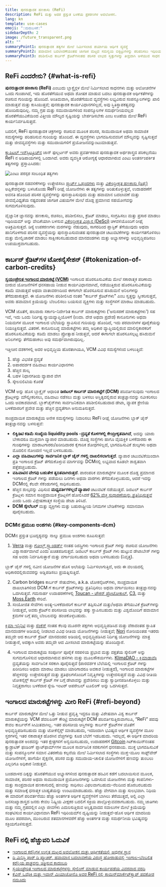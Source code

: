 ```yaml
---
title: ಪುನರುತ್ಪಾದಕ ಹಣಕಾಸು (ReFi)
description: ReFi ಮತ್ತು ಅದರ ಪ್ರಸ್ತುತ ಬಳಕೆಯ ಪ್ರಕರಣಗಳ ಅವಲೋಕನ.
lang: kn
template: use-cases
emoji: ":ಮರುಬಳಕೆ:"
sidebarDepth: 2
image: /future_transparent.png
alt: ""
summaryPoint1: ಪುನರುತ್ಪಾದಕ ತತ್ವಗಳ ಮೇಲೆ ನಿರ್ಮಿಸಲಾದ ಪರ್ಯಾಯ ಆರ್ಥಿಕ ವ್ಯವಸ್ಥೆ
summaryPoint2: ಹವಾಮಾನ ಬದಲಾವಣೆಯಂತಹ ಜಾಗತಿಕ ಮಟ್ಟದ ಸಮನ್ವಯ ಬಿಕ್ಕಟ್ಟುಗಳನ್ನು ಪರಿಹರಿಸಲು ಇಥಿರಿಯಮ್ಅನ್ನು ಬಳಸಿಕೊಳ್ಳುವ ಪ್ರಯತ್ನ
summaryPoint3: ಪರಿಶೀಲಿಸಿದ ಕಾರ್ಬನ್ ಕ್ರೆಡಿಟ್‌ಗಳಂತಹ ಪರಿಸರ ಲಾಭದ ಸ್ವತ್ತುಗಳನ್ನು ತೀವ್ರವಾಗಿ ಅಳೆಯುವ ಸಾಧನ
---
```


## ReFi ಎಂದರೇನು? \{#what-is-refi}

**ಪುನರುತ್ಪಾದಕ ಹಣಕಾಸು (ReFi)** ಎಂಬುದು ಬ್ಲಾಕ್ಚೈನ್ಗಳ ಮೇಲೆ ನಿರ್ಮಿಸಲಾದ ಸಾಧನಗಳು ಮತ್ತು ಆಲೋಚನೆಗಳ ಒಂದು ಗುಂಪಾಗಿದೆ, ಇದು ಹೊರತೆಗೆಯುವ ಅಥವಾ ಶೋಷಕ ಮಾಡುವ ಬದಲು ಪುನರುತ್ಪಾದಕ ಆರ್ಥಿಕತೆಗಳನ್ನು ರಚಿಸುವ ಗುರಿಯನ್ನು ಹೊಂದಿದೆ. ಅಂತಿಮವಾಗಿ, ಹೊರತೆಗೆಯುವ ವ್ಯವಸ್ಥೆಗಳು ಲಭ್ಯವಿರುವ ಸಂಪನ್ಮೂಲಗಳನ್ನು ಖಾಲಿ ಮಾಡುತ್ತವೆ ಮತ್ತು ಕುಸಿಯುತ್ತವೆ; ಪುನರುತ್ಪಾದಕ ಕಾರ್ಯವಿಧಾನಗಳಿಲ್ಲದೆ, ಅವು ಸ್ಥಿತಿಸ್ಥಾಪಕತ್ವವನ್ನು ಹೊಂದಿರುವುದಿಲ್ಲ. ನಮ್ಮ ಗ್ರಹ ಮತ್ತು ಸಮುದಾಯಗಳಿಂದ ಸಂಪನ್ಮೂಲಗಳ ಸಮರ್ಥನೀಯವಲ್ಲದ ಹೊರತೆಗೆಯುವಿಕೆಯಿಂದ ವಿತ್ತೀಯ ಮೌಲ್ಯದ ಸೃಷ್ಟಿಯನ್ನು ಬೇರ್ಪಡಿಸಬೇಕು ಎಂಬ ಊಹೆಯ ಮೇಲೆ ReFi ಕಾರ್ಯನಿರ್ವಹಿಸುತ್ತದೆ.

ಬದಲಿಗೆ, ReFi ಪುನರುತ್ಪಾದಕ ಚಕ್ರಗಳನ್ನು ರಚಿಸುವ ಮೂಲಕ ಪರಿಸರ, ಸಾಮುದಾಯಿಕ ಅಥವಾ ಸಾಮಾಜಿಕ ಸಮಸ್ಯೆಗಳನ್ನು ಪರಿಹರಿಸುವ ಗುರಿಯನ್ನು ಹೊಂದಿದೆ. ಈ ವ್ಯವಸ್ಥೆಗಳು ಭಾಗವಹಿಸುವವರಿಗೆ ಮೌಲ್ಯವನ್ನು ಸೃಷ್ಟಿಸುತ್ತವೆ ಮತ್ತು ಜೀವವ್ಯವಸ್ಥೆಗಳು ಮತ್ತು ಸಮುದಾಯಗಳಿಗೆ ಪ್ರಯೋಜನವನ್ನುಂಟುಮಾಡುತ್ತವೆ.

[ಕ್ಯಾಪಿಟಲ್ ಇನ್‍ಸ್ಟಿಟ್ಯೂಟ್‍ನ](https://capitalinstitute.org) ಜಾನ್ ಫುಲ್ಲರ್ಟನ್ ಅವರು ಪ್ರವರ್ತಕರಾದ ಪುನರುತ್ಪಾದಕ ಅರ್ಥಶಾಸ್ತ್ರದ ಪರಿಕಲ್ಪನೆಯು ReFi ನ ಅಡಿಪಾಯಗಳಲ್ಲಿ ಒಂದಾಗಿದೆ. ಅವರು ವ್ಯವಸ್ಥಿತ ಆರೋಗ್ಯಕ್ಕೆ ಆಧಾರವಾಗಿರುವ ಎಂಟು ಅಂತರ್ಸಂಪರ್ಕಿತ ತತ್ವಗಳನ್ನು ಪ್ರಸ್ತಾಪಿಸಿದರು:

![ಎಂಟು ಪರಸ್ಪರ ಸಂಬಂಧಿತ ತತ್ವಗಳು](refi-regenerative-economy-diagram.png)

ಪುನರುತ್ಪಾದಕ ನಡವಳಿಕೆಗಳನ್ನು ಉತ್ತೇಜಿಸಲು [ಸ್ಮಾರ್ಟ್ ಒಪ್ಪಂದಗಳು](/developers/docs/smart-contracts/) ಮತ್ತು [ವಿಕೇಂದ್ರೀಕೃತ ಹಣಕಾಸು (ಡಿಫೈ)](/defi/) ಅಪ್ಲಿಕೇಶನ್ಗಳನ್ನು ಬಳಸಿಕೊಂಡು ReFi ರೀಫೈ ಯೋಜನೆಗಳು ಈ ತತ್ವಗಳನ್ನು ಅರಿತುಕೊಳ್ಳುತ್ತವೆ, ಉದಾಹರಣೆಗೆ ಅವನತಿ ಹೊಂದಿದ ಪರಿಸರ ವ್ಯವಸ್ಥೆಗಳನ್ನು ಪುನಃಸ್ಥಾಪಿಸುವುದು ಮತ್ತು ಹವಾಮಾನ ಬದಲಾವಣೆ ಮತ್ತು ಜೀವವೈವಿಧ್ಯತೆಯ ನಷ್ಟದಂತಹ ಜಾಗತಿಕ ವಿಷಯಗಳ ಮೇಲೆ ದೊಡ್ಡ ಪ್ರಮಾಣದ ಸಹಯೋಗವನ್ನು ಸುಗಮಗೊಳಿಸುವುದು.

ವೈಜ್ಞಾನಿಕ ಜ್ಞಾನವನ್ನು ಹಣಕಾಸು, ರಚಿಸಲು, ಪರಿಶೀಲಿಸಲು, ಕ್ರೆಡಿಟ್ ಮಾಡಲು, ಸಂಗ್ರಹಿಸಲು ಮತ್ತು ಪ್ರಸಾರ ಮಾಡಲು ಇಥಿರಿಯಮ್ ಅನ್ನು ವೇದಿಕೆಯಾಗಿ ಬಳಸುವ [ವಿಕೇಂದ್ರೀಕೃತ ವಿಜ್ಞಾನ (DeSci)](/desci/) ಚಳವಳಿಯೊಂದಿಗೆ ರೀಫೈ ಅತಿಕ್ರಮಿಸುತ್ತದೆ. ಡಿಸ್ಯೆ ಉಪಕರಣಗಳು ಮರಗಳನ್ನು ನೆಡುವುದು, ಸಾಗರದಿಂದ ಪ್ಲಾಸ್ಟಿಕ್ ತೆಗೆಯುವುದು ಅಥವಾ ಹಾನಿಗೊಳಗಾದ ಪರಿಸರ ವ್ಯವಸ್ಥೆಯನ್ನು ಪುನಃಸ್ಥಾಪಿಸುವಂತಹ ಪುನರುತ್ಪಾದಕ ಚಟುವಟಿಕೆಗಳನ್ನು ಕಾರ್ಯಗತಗೊಳಿಸಲು ಮತ್ತು ಮೇಲ್ವಿಚಾರಣೆ ಮಾಡಲು ಸಾಕ್ಷೀಕರಿಸಬಹುದಾದ ಮಾನದಂಡಗಳು ಮತ್ತು ಅಭ್ಯಾಸಗಳನ್ನು ಅಭಿವೃದ್ಧಿಪಡಿಸಲು ಉಪಯುಕ್ತವಾಗಬಹುದು.

## ಕಾರ್ಬನ್ ಕ್ರೆಡಿಟ್‌ಗಳ ಟೋಕನೈಸೇಶನ್ \{#tokenization-of-carbon-credits}

**[ಸ್ವಯಂಪ್ರೇರಿತ ಇಂಗಾಲದ ಮಾರುಕಟ್ಟೆ (VCM)](https://climatefocus.com/so-what-voluntary-carbon-market-exactly/)** ಇಂಗಾಲದ ಹೊರಸೂಸುವಿಕೆಯ ಮೇಲೆ ಸಕಾರಾತ್ಮಕ ಪರಿಣಾಮ ಬೀರುವ ಯೋಜನೆಗಳಿಗೆ ಧನಸಹಾಯ ನೀಡುವ ಕಾರ್ಯವಿಧಾನವಾಗಿದೆ, ನಡೆಯುತ್ತಿರುವ ಹೊರಸೂಸುವಿಕೆಯನ್ನು ಕಡಿಮೆ ಮಾಡುತ್ತದೆ ಅಥವಾ ವಾತಾವರಣದಿಂದ ಈಗಾಗಲೇ ಹೊರಸೂಸುವ ಹಸಿರುಮನೆ ಅನಿಲಗಳನ್ನು ತೆಗೆದುಹಾಕುತ್ತದೆ. ಈ ಯೋಜನೆಗಳು ಪರಿಶೀಲಿಸಿದ ನಂತರ "ಕಾರ್ಬನ್ ಕ್ರೆಡಿಟ್‌ಗಳು" ಎಂಬ ಸ್ವತ್ತನ್ನು ಸ್ವೀಕರಿಸುತ್ತವೆ, ಅವರು ಹವಾಮಾನ ಕ್ರಿಯೆಯನ್ನು ಬೆಂಬಲಿಸಲು ಬಯಸುವ ವ್ಯಕ್ತಿಗಳು ಮತ್ತು ಸಂಸ್ಥೆಗಳಿಗೆ ಮಾರಾಟ ಮಾಡಬಹುದು.

VCM ಜೊತೆಗೆ, ಹಲವಾರು ಸರ್ಕಾರಿ-ನಿರ್ದೇಶಿತ ಕಾರ್ಬನ್ ಮಾರುಕಟ್ಟೆಗಳು ('ಅನುಸರಣೆ ಮಾರುಕಟ್ಟೆಗಳು') ಸಹ ಇವೆ, ಇದು ಒಂದು ನಿರ್ದಿಷ್ಟ ನ್ಯಾಯವ್ಯಾಪ್ತಿಯೊಳಗೆ (ಉದಾ. ದೇಶ ಅಥವಾ ಪ್ರದೇಶ) ಕಾನೂನುಗಳು ಅಥವಾ ನಿಯಮಗಳ ಮೂಲಕ ಇಂಗಾಲದ ಬೆಲೆಯನ್ನು ಸ್ಥಾಪಿಸುವ ಗುರಿಯನ್ನು ಹೊಂದಿದೆ, ಇದು ಪರವಾನಗಿಗಳ ಪೂರೈಕೆಯನ್ನು ನಿಯಂತ್ರಿಸುತ್ತದೆ. ವಿತರಣೆ. ಕಾನೂನುಬದ್ಧ ಮಾರುಕಟ್ಟೆಗಳು ತಮ್ಮ ಅಧಿಕಾರ ವ್ಯಾಪ್ತಿಯಲ್ಲಿರುವ ಮಾಲಿನ್ಯಕಾರಕರಿಗೆ ಹೊರಸೂಸುವಿಕೆಯನ್ನು ಕಡಿಮೆ ಮಾಡಲು ಪ್ರೋತ್ಸಾಹ ನೀಡುತ್ತವೆ, ಆದರೆ ಈಗಾಗಲೇ ಹೊರಸೂಸಲ್ಪಟ್ಟ ಹಸಿರುಮನೆ ಅನಿಲಗಳನ್ನು ತೆಗೆದುಹಾಕಲು ಅವು ಸಮರ್ಥವಾಗಿರುವುದಿಲ್ಲ.

ಇತ್ತೀಚಿನ ದಶಕಗಳಲ್ಲಿ ಅದರ ಅಭಿವೃದ್ಧಿಯ ಹೊರತಾಗಿಯೂ, VCM ವಿವಿಧ ಸಮಸ್ಯೆಗಳಿಂದ ಬಳಲುತ್ತಿದೆ:

1. ಹೆಚ್ಚು ವಿಭಜಿತ ದ್ರವ್ಯತೆ
2. ಅಪಾರದರ್ಶಕ ವಹಿವಾಟು ಕಾರ್ಯವಿಧಾನಗಳು
3. ಹೆಚ್ಚಿನ ಶುಲ್ಕ
4. ಬಹಳ ನಿಧಾನಗತಿಯ ವ್ಯಾಪಾರ ವೇಗ
5. ಸ್ಕೇಲಬಿಲಿಟಿಯ ಕೊರತೆ

VCM ಅನ್ನು ಹೊಸ ಬ್ಲಾಕ್ಚೈನ್ ಆಧಾರಿತ **ಡಿಜಿಟಲ್ ಕಾರ್ಬನ್ ಮಾರುಕಟ್ಟೆಗೆ (DCM)** ಪರಿವರ್ತಿಸುವುದು ಇಂಗಾಲದ ಕ್ರೆಡಿಟ್ಗಳನ್ನು ಮೌಲ್ಯೀಕರಿಸಲು, ವಹಿವಾಟು ನಡೆಸಲು ಮತ್ತು ಬಳಸಲು ಅಸ್ತಿತ್ವದಲ್ಲಿರುವ ತಂತ್ರಜ್ಞಾನವನ್ನು ನವೀಕರಿಸಲು ಒಂದು ಅವಕಾಶವಾಗಿದೆ. ಬ್ಲಾಕ್‌ಚೈನ್‌ಗಳು ಸಾರ್ವಜನಿಕವಾಗಿ ಪರಿಶೀಲಿಸಬಹುದಾದ ಡೇಟಾ, ವ್ಯಾಪಕ ಶ್ರೇಣಿಯ ಬಳಕೆದಾರರಿಗೆ ಪ್ರವೇಶ ಮತ್ತು ಹೆಚ್ಚಿನ ದ್ರವ್ಯತೆಗಾಗಿ ಅನುಮತಿಸುತ್ತದೆ.

ಸಾಂಪ್ರದಾಯಿಕ ಮಾರುಕಟ್ಟೆಯ ಅನೇಕ ಸಮಸ್ಯೆಗಳನ್ನು ನಿವಾರಿಸಲು ReFi ರೀಫೈ ಯೋಜನೆಗಳು ಬ್ಲಾಕ್ ಚೈನ್ ತಂತ್ರಜ್ಞಾನವನ್ನು ಬಳಸುತ್ತವೆ:

- **ಲಿಕ್ವಿಡಿಟಿ ಕಡಿಮೆ ಸಂಖ್ಯೆಯ liquidity pools -ದ್ರವ್ಯತೆ ಕೊಳಗಳಲ್ಲಿ ಕೇಂದ್ರೀಕೃತವಾಗಿದೆ**, ಅದನ್ನು ಯಾರು ಬೇಕಾದರೂ ಮುಕ್ತವಾಗಿ ವ್ಯಾಪಾರ ಮಾಡಬಹುದು. ದೊಡ್ಡ ಸಂಸ್ಥೆಗಳು ಹಾಗೂ ವೈಯಕ್ತಿಕ ಬಳಕೆದಾರರು ಈ ಗುಂಪುಗಳನ್ನು ಮಾರಾಟಗಾರರು/ಖರೀದಿದಾರರ ಕೈಗಾರಿಕ ಶೋಧಗಳಿಲ್ಲದೆ, ಭಾಗವಹಿಸುವಿಕೆ ಶುಲ್ಕಗಳು ಅಥವಾ ಮೊದಲಿನ ನೋಂದಣಿ ಇಲ್ಲದೆ ಬಳಸಬಹುದು.
- **ಎಲ್ಲಾ ವಹಿವಾಟುಗಳನ್ನು ಸಾರ್ವಜನಿಕ ಬ್ಲಾಕ್ ಚೈನ್ ಗಳಲ್ಲಿ ದಾಖಲಿಸಲಾಗುತ್ತದೆ**. ವ್ಯಾಪಾರ ಚಟುವಟಿಕೆಯಿಂದಾಗಿ ಪ್ರತಿ ಇಂಗಾಲದ ಕ್ರೆಡಿಟ್ ತೆಗೆದುಕೊಳ್ಳುವ ಮಾರ್ಗವನ್ನು DCMನಲ್ಲಿ ಲಭ್ಯವಾದ ಕೂಡಲೇ ಶಾಶ್ವತವಾಗಿ ಪತ್ತೆಹಚ್ಚಬಹುದು.
- **ವಹಿವಾಟಿನ ವೇಗವು ಬಹುತೇಕ ತ್ವರಿತವಾಗಿರುತ್ತದೆ**. ಪಾರಂಪರಿಕ ಮಾರುಕಟ್ಟೆಗಳ ಮೂಲಕ ದೊಡ್ಡ ಪ್ರಮಾಣದ ಇಂಗಾಲದ ಕ್ರೆಡಿಟ್ ಗಳನ್ನು ಪಡೆಯಲು ದಿನಗಳು ಅಥವಾ ವಾರಗಳು ತೆಗೆದುಕೊಳ್ಳಬಹುದು, ಆದರೆ ಇದನ್ನು DCMನಲ್ಲಿ ಕೆಲವೇ ಸೆಕೆಂಡುಗಳಲ್ಲಿ ಸಾಧಿಸಬಹುದು.
- ಹೆಚ್ಚಿನ ಶುಲ್ಕವನ್ನು ವಿಧಿಸುವ **ಮಧ್ಯವರ್ತಿಗಳಿಲ್ಲದೆ ವ್ಯಾಪಾರ** ಚಟುವಟಿಕೆ ನಡೆಯುತ್ತದೆ. ಡಿಜಿಟಲ್ ಕಾರ್ಬನ್ ಕ್ರೆಡಿಟ್ಗಳು ಸಮಾನ ಸಾಂಪ್ರದಾಯಿಕ ಕ್ರೆಡಿಟ್ಗಳಿಗೆ ಹೋಲಿಸಿದರೆ [62% ವೆಚ್ಚ ಸುಧಾರಣೆಯನ್ನು ಪ್ರತಿನಿಧಿಸುತ್ತವೆ](https://www.klimadao.finance/blog/klimadao-analysis-of-the-base-carbon-tonne) ಎಂದು ಒಂದು ವಿಶ್ಲೇಷಣಾತ್ಮಕ ಸಂಸ್ಥೆಯ ಡೇಟಾ ತಿಳಿಸಿದೆ.
- **DCM ಸ್ಕೇಲೆಬಲ್** ಮತ್ತು ವ್ಯಕ್ತಿಗಳು ಮತ್ತು ಬಹುರಾಷ್ಟ್ರೀಯ ನಿಗಮಗಳ ಬೇಡಿಕೆಗಳನ್ನು ಸಮಾನವಾಗಿ ಪೂರೈಸಬಹುದು.

### DCMನ ಪ್ರಮುಖ ಅಂಶಗಳು \{#key-components-dcm}

DCMನ ಪ್ರಸ್ತುತ ಭೂದೃಶ್ಯವನ್ನು ನಾಲ್ಕು ಪ್ರಮುಖ ಅಂಶಗಳು ರೂಪಿಸುತ್ತವೆ:

1. [Verra](https://verra.org/project/vcs-program/registry-system/) ಮತ್ತು [ಗೋಲ್ಡ್ ಸ್ಟ್ಯಾಂಡರ್ಡ್](https://www.goldstandard.org/) ನಂತಹ ರಿಜಿಸ್ಟ್ರಿಗಳು ಇಂಗಾಲದ ಕ್ರೆಡಿಟ್ ಗಳನ್ನು ರಚಿಸುವ ಯೋಜನೆಗಳು ವಿಶ್ವಾಸಾರ್ಹವಾಗಿವೆ ಎಂದು ಖಚಿತಪಡಿಸುತ್ತವೆ. ಡಿಜಿಟಲ್ ಕಾರ್ಬನ್ ಕ್ರೆಡಿಟ್ ಗಳು ಹುಟ್ಟುವ ಡೇಟಾಬೇಸ್ ಗಳನ್ನು ಸಹ ಅವರು ನಿರ್ವಹಿಸುತ್ತಾರೆ ಮತ್ತು ವರ್ಗಾಯಿಸಬಹುದು ಅಥವಾ ಬಳಸಬಹುದು (ನಿವೃತ್ತ).

ಬ್ಲಾಕ್ ಚೈನ್ ಗಳಲ್ಲಿ ನವೀನ ಯೋಜನೆಗಳ ಹೊಸ ಅಲೆಯನ್ನು ನಿರ್ಮಿಸಲಾಗುತ್ತಿದೆ, ಅದು ಈ ವಲಯದಲ್ಲಿ ಅಧಿಕಾರದಲ್ಲಿರುವವರನ್ನು ಅಡ್ಡಿಪಡಿಸಲು ಪ್ರಯತ್ನಿಸುತ್ತಿದೆ.

2. Carbon bridges ಕಾರ್ಬನ್ ಸೇತುವೆಗಳು, a.k.a. ಟೋಕನೈಜರ್‌ಗಳು, ಸಾಂಪ್ರದಾಯಿಕ ದಾಖಲಾತಿಗಳಿಂದ DCM ಗೆ ಕಾರ್ಬನ್ ಕ್ರೆಡಿಟ್‌ಗಳನ್ನು ಪ್ರತಿನಿಧಿಸಲು ಅಥವಾ ವರ್ಗಾಯಿಸಲು ತಂತ್ರಜ್ಞಾನವನ್ನು ಒದಗಿಸುತ್ತವೆ. ಗಮನಾರ್ಹ ಉದಾಹರಣೆಗಳಲ್ಲಿ [Toucan - ಟೌಕನ್ ಪ್ರೋಟೋಕಾಲ್](https://toucan.earth/), [C3](https://c3.app/), ಮತ್ತು [Moss.Earth](https://moss.earth/) ಸೇರಿವೆ.
3. ಸಂಯೋಜಿತ ಸೇವೆಗಳು ಅಂತ್ಯ-ಬಳಕೆದಾರರಿಗೆ ಕಾರ್ಬನ್ ತಪ್ಪಿಸುವಿಕೆ ಮತ್ತು/ಅಥವಾ ತೆಗೆಯುವಿಕೆ ಕ್ರೆಡಿಟ್‌ಗಳನ್ನು ನೀಡುತ್ತವೆ, ಅವರು ಕ್ರೆಡಿಟ್‌ನ ಪರಿಸರೀಯ ಲಾಭವನ್ನು ಹಕ್ಕು ಸ್ಥಾಪಿಸಬಹುದು ಮತ್ತು ವಿಶ್ವದೊಂದಿಗೆ ಹವಾಮಾನ ಕ್ರಮಗಳ ಬಗ್ಗೆ ತಮ್ಮ ಬೆಂಬಲವನ್ನು ಹಂಚಿಕೊಳ್ಳಬಹುದು.

[ಕ್ಲಿಮಾ ಇನ್ಫಿನಿಟಿ](https://www.klimadao.finance/infinity) ಮತ್ತು [ಸೆಂಕೆನ್](https://senken.io/) ನಂತಹ ಕೆಲವು ಮೂರನೇ ಪಕ್ಷಗಳು ಅಭಿವೃದ್ಧಿಪಡಿಸಿದ ಮತ್ತು ವೆರಾದಂತಹ ಸ್ಥಾಪಿತ ಮಾನದಂಡಗಳ ಅಡಿಯಲ್ಲಿ ನೀಡಲಾದ ವಿವಿಧ ರೀತಿಯ ಯೋಜನೆಗಳನ್ನು ನೀಡುತ್ತವೆ; [Nori](https://nori.com/) ನೋರಿಯಂತಹ ಇತರರು ತಮ್ಮದೇ ಆದ ಕಾರ್ಬನ್ ಕ್ರೆಡಿಟ್ ಮಾನದಂಡದ ಅಡಿಯಲ್ಲಿ ಅಭಿವೃದ್ಧಿಪಡಿಸಿದ ನಿರ್ದಿಷ್ಟ ಯೋಜನೆಗಳನ್ನು ಮಾತ್ರ ನೀಡುತ್ತಾರೆ, ಅದಕ್ಕಾಗಿ ಅವರು ತಮ್ಮದೇ ಆದ ಮೀಸಲಾದ ಮಾರುಕಟ್ಟೆಯನ್ನು ಹೊಂದಿದ್ದಾರೆ.

4. ಇಂಗಾಲದ ಮಾರುಕಟ್ಟೆಯ ಸಂಪೂರ್ಣ ಪೂರೈಕೆ ಸರಪಳಿಯ ಪ್ರಭಾವ ಮತ್ತು ದಕ್ಷತೆಯ ಸ್ಕೇಲಿಂಗ್ ಅನ್ನು ಸುಗಮಗೊಳಿಸುವ ಆಧಾರವಾಗಿರುವ ಹಳಿಗಳು ಮತ್ತು ಮೂಲಸೌಕರ್ಯಗಳು. [KlimaDAO - ಕ್ಲಿಮಾಡಾವೊ](http://klimadao.finance/) ದ್ರವ್ಯತೆಯನ್ನು ಸಾರ್ವಜನಿಕ ಸರಕಾಗಿ ಪೂರೈಸುತ್ತದೆ (ಪಾರದರ್ಶಕ ಬೆಲೆಯಲ್ಲಿ ಇಂಗಾಲದ ಕ್ರೆಡಿಟ್ ಗಳನ್ನು ಖರೀದಿಸಲು ಅಥವಾ ಮಾರಾಟ ಮಾಡಲು ಯಾರಿಗಾದರೂ ಅವಕಾಶ ನೀಡುತ್ತದೆ), ಇಂಗಾಲದ ಮಾರುಕಟ್ಟೆಗಳ ಹೆಚ್ಚಳವನ್ನು ಉತ್ತೇಜಿಸುತ್ತದೆ ಮತ್ತು ಪ್ರತಿಫಲಗಳೊಂದಿಗೆ ನಿವೃತ್ತಿಗಳನ್ನು ಉತ್ತೇಜಿಸುತ್ತದೆ ಮತ್ತು ವಿವಿಧ ರೀತಿಯ ಟೋಕನೈಸ್ಡ್ ಕಾರ್ಬನ್ ಕ್ರೆಡಿಟ್ ಗಳ ಬಗ್ಗೆ ಡೇಟಾವನ್ನು ಪ್ರವೇಶಿಸಲು ಮತ್ತು ಸ್ವಾಧೀನಪಡಿಸಿಕೊಳ್ಳಲು ಮತ್ತು ನಿವೃತ್ತರಾಗಲು ಬಳಕೆದಾರ ಸ್ನೇಹಿ ಇಂಟರ್ ಆಪರೇಬಲ್ ಟೂಲಿಂಗ್ ಅನ್ನು ಒದಗಿಸುತ್ತದೆ.

## ಇಂಗಾಲದ ಮಾರುಕಟ್ಟೆಗಳನ್ನು ಮೀರಿ ReFi \{#refi-beyond}

ಕಾರ್ಬನ್ ಮಾರುಕಟ್ಟೆಗಳ ಮೇಲೆ ಒತ್ತು ನೀಡುವ ಪ್ರವೃತ್ತಿ ಇದ್ದರೂ ಮತ್ತು ವಿಶೇಷವಾಗಿ ವಿಶ್ವ ಕಾರ್ಬನ್ ಮಾರುಕಟ್ಟೆಯನ್ನು VCM ಡೆವಲಪಿಂಗ್ ಕೌಂಟ್ರಿ ಮಾರುಕಟ್ಟೆಗೆ DCM ಪರಿವರ್ತಿಸುತ್ತಿರುವಾಗಲೂ, “ReFi” ಪದವು ಕೇವಲ ಕಾರ್ಬನ್‌ಗೆ ಸೀಮಿತವಾಗಿಲ್ಲ. ಇತರ ಪರಿಸರೀಯ ಆಸ್ತಿಗಳನ್ನು ಕಾರ್ಬನ್ ಕ್ರೆಡಿಟ್‌ಗಳ ಜೊತೆಗೆ ಅಭಿವೃದ್ಧಿಪಡಿಸಬಹುದು ಮತ್ತು ಟೋಕೆನೈಸ್ಡ್ ಮಾಡಬಹುದು, ಇದರಿಂದಾಗಿ ಭವಿಷ್ಯದ ಆರ್ಥಿಕ ವ್ಯವಸ್ಥೆಗಳ ಮೂಲ ಸ್ತರಗಳಲ್ಲಿ ಇತರ ನಕಾರಾತ್ಮಕ ಹೊರಗಿನ ವೆಚ್ಚಗಳನ್ನು ಕೂಡ ಬೆಲೆಗೆ ಇಡಬಹುದು. ಇದಲ್ಲದೆ, ಈ ಆರ್ಥಿಕ ಮಾದರಿಯ ಪುನರುತ್ಪಾದಕ ಅಂಶವನ್ನು ಇತರ ಕ್ಷೇತ್ರಗಳಿಗೆ ಅನ್ವಯಿಸಬಹುದು, ಉದಾಹರಣೆಗೆ [Gitcoin](https://gitcoin.co/) ಗಿಟ್‍ಕಾಯಿನ್‍ನಂತಹ ಕ್ವಾಡ್ರಾಟಿಕ್ ಫಂಡಿಂಗ್ ಪ್ಲಾಟ್‍ಫಾರ್ಮ್‍ಗಳ ಮೂಲಕ ಸಾರ್ವಜನಿಕ ಸರಕುಗಳಿಗೆ ಧನಸಹಾಯ. ಮುಕ್ತ ಭಾಗವಹಿಸುವಿಕೆ ಮತ್ತು ಸಂಪನ್ಮೂಲಗಳ ಸಮಾನ ವಿತರಣೆಯ ಕಲ್ಪನೆಯ ಮೇಲೆ ನಿರ್ಮಿಸಲಾದ ಸಂಸ್ಥೆಗಳು ಮುಕ್ತ-ಮೂಲ ಸಾಫ್ಟ್‌ವೇರ್ ಯೋಜನೆಗಳಿಗೆ, ಹಾಗೆಯೇ ಶೈಕ್ಷಣಿಕ, ಪರಿಸರ ಮತ್ತು ಸಮುದಾಯ-ಚಾಲಿತ ಯೋಜನೆಗಳಿಗೆ ಹಣವನ್ನು ತುಂಬಲು ಎಲ್ಲರಿಗೂ ಅಧಿಕಾರ ನೀಡುತ್ತವೆ.

ಬಂಡವಾಳದ ದಿಕ್ಕನ್ನು ಹೊರತೆಗೆಯುವ ಅಭ್ಯಾಸಗಳಿಂದ ಪುನರುತ್ಪಾದಕ ಹರಿವಿನ ಕಡೆಗೆ ಬದಲಾಯಿಸುವ ಮೂಲಕ, ಸಾಮಾಜಿಕ, ಪರಿಸರ ಅಥವಾ ಸಾಮುದಾಯಿಕ ಪ್ರಯೋಜನಗಳನ್ನು ಒದಗಿಸುವ ಯೋಜನೆಗಳು ಮತ್ತು ಕಂಪನಿಗಳು-ಮತ್ತು ಸಾಂಪ್ರದಾಯಿಕ ಹಣಕಾಸುದಲ್ಲಿ ಹಣವನ್ನು ಸಾಧಿಸಲು ವಿಫಲವಾಗಬಹುದು-ನೆಲದಿಂದ ಹೊರಬರಬಹುದು ಮತ್ತು ಸಮಾಜಕ್ಕೆ ಧನಾತ್ಮಕ ಬಾಹ್ಯತೆಯನ್ನು ಉಂಟುಮಾಡಬಹುದು. ಹೆಚ್ಚು ವೇಗವಾಗಿ ಮತ್ತು ಸುಲಭವಾಗಿ. ನಿಧಿಯ ಈ ಮಾದರಿಗೆ ಪರಿವರ್ತನೆಯು ಹೆಚ್ಚು ಅಂತರ್ಗತ ಆರ್ಥಿಕ ವ್ಯವಸ್ಥೆಗಳಿಗೆ ಬಾಗಿಲು ತೆರೆಯುತ್ತದೆ, ಅಲ್ಲಿ ಎಲ್ಲಾ ಜನಸಂಖ್ಯಾಶಾಸ್ತ್ರದ ಜನರು ಕೇವಲ ನಿಷ್ಕ್ರಿಯ ವೀಕ್ಷಕರ ಬದಲಿಗೆ ಸಕ್ರಿಯ ಪಾಲ್ಗೊಳ್ಳುವವರಾಗಬಹುದು. ನಮ್ಮ ಜಾತಿಗಳು ಮತ್ತು ನಮ್ಮ ಗ್ರಹದಲ್ಲಿನ ಎಲ್ಲಾ ಜೀವಗಳು ಎದುರಿಸುತ್ತಿರುವ ಅಸ್ತಿತ್ವವಾದದ ಸವಾಲುಗಳ ಮೇಲೆ ಕ್ರಿಯೆಯನ್ನು ಸಂಘಟಿಸುವ ಕಾರ್ಯವಿಧಾನವಾಗಿ ReFi ಇಥಿರಿಯಮ್‍ನ ದೃಷ್ಟಿಯನ್ನು ನೀಡುತ್ತದೆ-ಹೊಸ ಆರ್ಥಿಕ ಮಾದರಿಯ ಮೂಲ ಪದರವಾಗಿ, ಮುಂಬರುವ ಶತಮಾನಗಳವರೆಗೆ ಹೆಚ್ಚು ಅಂತರ್ಗತ ಮತ್ತು ಸಮರ್ಥನೀಯ ಭವಿಷ್ಯವನ್ನು ಸಕ್ರಿಯಗೊಳಿಸುತ್ತದೆ.

## ReFi ನಲ್ಲಿ ಹೆಚ್ಚುವರಿ ಓದುವಿಕೆ

- [ಇಂಗಾಲದ ಕರೆನ್ಸಿಗಳ ಉನ್ನತ ಮಟ್ಟದ ಅವಲೋಕನ ಮತ್ತು ಆರ್ಥಿಕತೆಯಲ್ಲಿ ಅವುಗಳ ಸ್ಥಾನ](https://www.klimadao.finance/blog/the-vision-of-a-carbon-currency)
- [ದಿ ಮಿನಿಸ್ಟ್ರಿ ಫಾರ್ ದಿ ಫ್ಯೂಚರ್, ಹವಾಮಾನ ಬದಲಾವಣೆಯ ವಿರುದ್ಧ ಹೋರಾಡುವಲ್ಲಿ ಇಂಗಾಲ-ಬೆಂಬಲಿತ ಕರೆನ್ಸಿಯ ಪಾತ್ರವನ್ನು ಚಿತ್ರಿಸುವ ಕಾದಂಬರಿ](https://en.wikipedia.org/wiki/The_Ministry_for_the_Future)
- [ಸ್ವಯಂಪ್ರೇರಿತ ಇಂಗಾಲದ ಮಾರುಕಟ್ಟೆಗಳನ್ನು ಸ್ಕೇಲಿಂಗ್ ಮಾಡುವ ಕಾರ್ಯಪಡೆಯ ವಿವರವಾದ ವರದಿ](https://www.iif.com/Portals/1/Files/TSVCM_Report.pdf)
- [ಕೆವಿನ್ ಒವೊಕಿ ಮತ್ತು ಇವಾನ್ ಮಿಯಾಜೋನೊ ಅವರ ReFi ನಲ್ಲಿ ಕಾಯಿನ್‍ಮಾರ್ಕೆಟ್‍ಕ್ಯಾಪ್ ಪದಕೋಶ ನಮೂದು](https://coinmarketcap.com/alexandria/glossary/regenerative-finance-refi)
